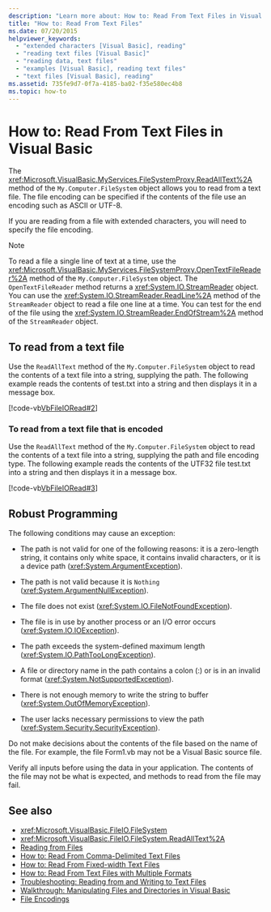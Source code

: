 ```yaml
---
description: "Learn more about: How to: Read From Text Files in Visual Basic"
title: "How to: Read From Text Files"
ms.date: 07/20/2015
helpviewer_keywords:
  - "extended characters [Visual Basic], reading"
  - "reading text files [Visual Basic]"
  - "reading data, text files"
  - "examples [Visual Basic], reading text files"
  - "text files [Visual Basic], reading"
ms.assetid: 735fe9d7-0f7a-4185-ba02-f35e580ec4b8
ms.topic: how-to
---
```

# How to: Read From Text Files in Visual Basic

The <xref:Microsoft.VisualBasic.MyServices.FileSystemProxy.ReadAllText%2A> method of the `My.Computer.FileSystem` object allows you to read from a text file. The file encoding can be specified if the contents of the file use an encoding such as ASCII or UTF-8.

If you are reading from a file with extended characters, you will need to specify the file encoding.

> [!NOTE]
> To read a file a single line of text at a time, use the <xref:Microsoft.VisualBasic.MyServices.FileSystemProxy.OpenTextFileReader%2A> method of the `My.Computer.FileSystem` object. The `OpenTextFileReader` method returns a <xref:System.IO.StreamReader> object. You can use the <xref:System.IO.StreamReader.ReadLine%2A> method of the `StreamReader` object to read a file one line at a time. You can test for the end of the file using the <xref:System.IO.StreamReader.EndOfStream%2A> method of the `StreamReader` object.

## To read from a text file

Use the `ReadAllText` method of the `My.Computer.FileSystem` object to read the contents of a text file into a string, supplying the path. The following example reads the contents of test.txt into a string and then displays it in a message box.

[!code-vb[VbFileIORead#2](~/samples/snippets/visualbasic/VS_Snippets_VBCSharp/VbFileIORead/VB/Class1.vb#2)]

### To read from a text file that is encoded

Use the `ReadAllText` method of the `My.Computer.FileSystem` object to read the contents of a text file into a string, supplying the path and file encoding type. The following example reads the contents of the UTF32 file test.txt into a string and then displays it in a message box.

[!code-vb[VbFileIORead#3](~/samples/snippets/visualbasic/VS_Snippets_VBCSharp/VbFileIORead/VB/Class1.vb#3)]

## Robust Programming

The following conditions may cause an exception:

- The path is not valid for one of the following reasons: it is a zero-length string, it contains only white space, it contains invalid characters, or it is a device path (<xref:System.ArgumentException>).

- The path is not valid because it is `Nothing` (<xref:System.ArgumentNullException>).

- The file does not exist (<xref:System.IO.FileNotFoundException>).

- The file is in use by another process or an I/O error occurs (<xref:System.IO.IOException>).

- The path exceeds the system-defined maximum length (<xref:System.IO.PathTooLongException>).

- A file or directory name in the path contains a colon (:) or is in an invalid format (<xref:System.NotSupportedException>).

- There is not enough memory to write the string to buffer (<xref:System.OutOfMemoryException>).

- The user lacks necessary permissions to view the path (<xref:System.Security.SecurityException>).

Do not make decisions about the contents of the file based on the name of the file. For example, the file Form1.vb may not be a Visual Basic source file.

Verify all inputs before using the data in your application. The contents of the file may not be what is expected, and methods to read from the file may fail.

## See also

- <xref:Microsoft.VisualBasic.FileIO.FileSystem>
- <xref:Microsoft.VisualBasic.FileIO.FileSystem.ReadAllText%2A>
- [Reading from Files](reading-from-files.md)
- [How to: Read From Comma-Delimited Text Files](how-to-read-from-comma-delimited-text-files.md)
- [How to: Read From Fixed-width Text Files](how-to-read-from-fixed-width-text-files.md)
- [How to: Read From Text Files with Multiple Formats](how-to-read-from-text-files-with-multiple-formats.md)
- [Troubleshooting: Reading from and Writing to Text Files](troubleshooting-reading-from-and-writing-to-text-files.md)
- [Walkthrough: Manipulating Files and Directories in Visual Basic](walkthrough-manipulating-files-and-directories.md)
- [File Encodings](file-encodings.md)
